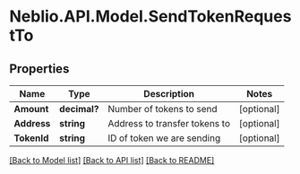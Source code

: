 # Neblio.API.Model.SendTokenRequestTo
## Properties

Name | Type | Description | Notes
------------ | ------------- | ------------- | -------------
**Amount** | **decimal?** | Number of tokens to send | [optional] 
**Address** | **string** | Address to transfer tokens to | [optional] 
**TokenId** | **string** | ID of token we are sending | [optional] 

[[Back to Model list]](../README.md#documentation-for-models) [[Back to API list]](../README.md#documentation-for-api-endpoints) [[Back to README]](../README.md)

